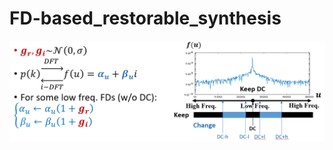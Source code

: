 # FD-based_restorable_synthesis

![alt text](https://github.com/DIDSR/FD-based_restorable_synthesis/blob/main/fig_CoreFunc.png)
